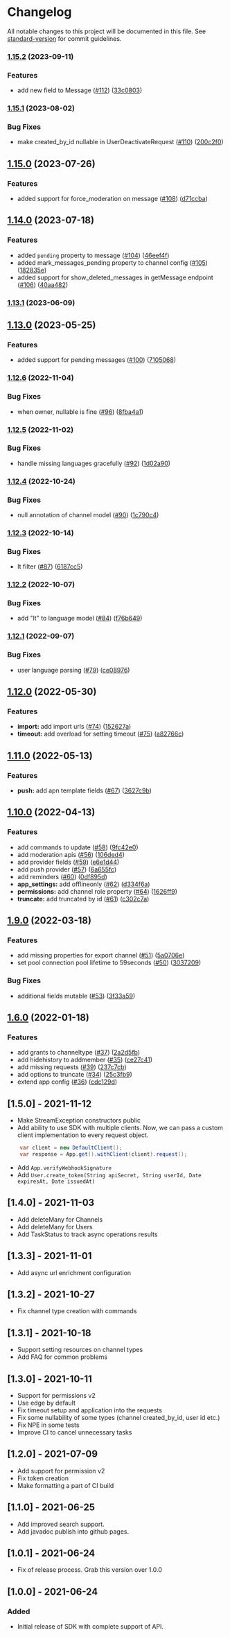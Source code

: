 # Changelog

All notable changes to this project will be documented in this file. See [standard-version](https://github.com/conventional-changelog/standard-version) for commit guidelines.

### [1.15.2](https://github.com/GetStream/stream-chat-java/compare/1.15.1...1.15.2) (2023-09-11)


### Features

* add new field to Message ([#112](https://github.com/GetStream/stream-chat-java/issues/112)) ([33c0803](https://github.com/GetStream/stream-chat-java/commit/33c0803c0ad1221f3b481c9816e8a960a56d6537))

### [1.15.1](https://github.com/GetStream/stream-chat-java/compare/1.15.0...1.15.1) (2023-08-02)


### Bug Fixes

* make created_by_id nullable in UserDeactivateRequest ([#110](https://github.com/GetStream/stream-chat-java/issues/110)) ([200c2f0](https://github.com/GetStream/stream-chat-java/commit/200c2f0b23e3dd43c40701d6d9f12c20e5caad34))

## [1.15.0](https://github.com/GetStream/stream-chat-java/compare/1.14.0...1.15.0) (2023-07-26)


### Features

* added support for force_moderation on message ([#108](https://github.com/GetStream/stream-chat-java/issues/108)) ([d71ccba](https://github.com/GetStream/stream-chat-java/commit/d71ccba984111604dcb96c68671c6394c525a4db))

## [1.14.0](https://github.com/GetStream/stream-chat-java/compare/1.13.1...1.14.0) (2023-07-18)


### Features

* added `pending` property to message ([#104](https://github.com/GetStream/stream-chat-java/issues/104)) ([46eef4f](https://github.com/GetStream/stream-chat-java/commit/46eef4f3debfe7807bb7fd1effa2f5c1c968f8f5))
* added mark_messages_pending property to channel config ([#105](https://github.com/GetStream/stream-chat-java/issues/105)) ([182835e](https://github.com/GetStream/stream-chat-java/commit/182835ed1a852135755f1bbc8764aa2c1ed3b581))
* added support for show_deleted_messages in getMessage endpoint ([#106](https://github.com/GetStream/stream-chat-java/issues/106)) ([40aa482](https://github.com/GetStream/stream-chat-java/commit/40aa482adde4e61f56855328b69f9e6cb5e20bcc))

### [1.13.1](https://github.com/GetStream/stream-chat-java/compare/1.13.0...1.13.1) (2023-06-09)

## [1.13.0](https://github.com/GetStream/stream-chat-java/compare/1.12.6...1.13.0) (2023-05-25)


### Features

* added support for pending messages ([#100](https://github.com/GetStream/stream-chat-java/issues/100)) ([7105068](https://github.com/GetStream/stream-chat-java/commit/7105068d7060fb9a32b87ee184e5faca1c4b895e))

### [1.12.6](https://github.com/GetStream/stream-chat-java/compare/1.12.5...1.12.6) (2022-11-04)


### Bug Fixes

* when owner, nullable is fine ([#96](https://github.com/GetStream/stream-chat-java/issues/96)) ([8fba4a1](https://github.com/GetStream/stream-chat-java/commit/8fba4a14a74970eb37bb971a66fab31ecf046144))

### [1.12.5](https://github.com/GetStream/stream-chat-java/compare/1.12.4...1.12.5) (2022-11-02)


### Bug Fixes

* handle missing languages gracefully ([#92](https://github.com/GetStream/stream-chat-java/issues/92)) ([1d02a90](https://github.com/GetStream/stream-chat-java/commit/1d02a90ed8c72c9f56654f8e43243436b5342f84))

### [1.12.4](https://github.com/GetStream/stream-chat-java/compare/1.12.3...1.12.4) (2022-10-24)


### Bug Fixes

* null annotation of channel model ([#90](https://github.com/GetStream/stream-chat-java/issues/90)) ([1c790c4](https://github.com/GetStream/stream-chat-java/commit/1c790c4faa05f7e28a379cb7a9d3eb73eea2f4c4))

### [1.12.3](https://github.com/GetStream/stream-chat-java/compare/1.12.2...1.12.3) (2022-10-14)


### Bug Fixes

* lt filter ([#87](https://github.com/GetStream/stream-chat-java/issues/87)) ([6187cc5](https://github.com/GetStream/stream-chat-java/commit/6187cc5c8d212bd5976b46bdea3896039fa06483))

### [1.12.2](https://github.com/GetStream/stream-chat-java/compare/1.12.1...1.12.2) (2022-10-07)


### Bug Fixes

* add "lt" to language model ([#84](https://github.com/GetStream/stream-chat-java/issues/84)) ([f76b649](https://github.com/GetStream/stream-chat-java/commit/f76b6496c9f7f0a370682e338c30362417bae839))

### [1.12.1](https://github.com/GetStream/stream-chat-java/compare/1.12.0...1.12.1) (2022-09-07)


### Bug Fixes

* user language parsing ([#79](https://github.com/GetStream/stream-chat-java/issues/79)) ([ce08976](https://github.com/GetStream/stream-chat-java/commit/ce08976343961fb8c8b163ef0811f891c4ef63e3))

## [1.12.0](https://github.com/GetStream/stream-chat-java/compare/v1.11.0...v1.12.0) (2022-05-30)


### Features

* **import:** add import urls ([#74](https://github.com/GetStream/stream-chat-java/issues/74)) ([152627a](https://github.com/GetStream/stream-chat-java/commit/152627a6f3beda6ea57d0347942eb701144bc725))
* **timeout:** add overload for setting timeout ([#75](https://github.com/GetStream/stream-chat-java/issues/75)) ([a82766c](https://github.com/GetStream/stream-chat-java/commit/a82766c0de574d1b0d84ef2fd2535f2e07090df7))

## [1.11.0](https://github.com/GetStream/stream-chat-java/compare/1.10.0...1.11.0) (2022-05-13)


### Features

* **push:** add apn template fields ([#67](https://github.com/GetStream/stream-chat-java/issues/67)) ([3627c9b](https://github.com/GetStream/stream-chat-java/commit/3627c9b6e027b0d2b70b23021b532efe84068c82))

## [1.10.0](https://github.com/GetStream/stream-chat-java/compare/1.9.0...1.10.0) (2022-04-13)


### Features

* add commands to update ([#58](https://github.com/GetStream/stream-chat-java/issues/58)) ([9fc42e0](https://github.com/GetStream/stream-chat-java/commit/9fc42e0df71ec15f8d2d86ea2414fdf12ed29848))
* add moderation apis ([#56](https://github.com/GetStream/stream-chat-java/issues/56)) ([106ded4](https://github.com/GetStream/stream-chat-java/commit/106ded442f4b89cb7e9ebded98845d914125215e))
* add provider fields ([#59](https://github.com/GetStream/stream-chat-java/issues/59)) ([e6e1d44](https://github.com/GetStream/stream-chat-java/commit/e6e1d44428379b6e75a9827a8b350f3571497249))
* add push provider ([#57](https://github.com/GetStream/stream-chat-java/issues/57)) ([6a655fc](https://github.com/GetStream/stream-chat-java/commit/6a655fc939f184412cc65b8663bf8332b2461976))
* add reminders ([#60](https://github.com/GetStream/stream-chat-java/issues/60)) ([0df895d](https://github.com/GetStream/stream-chat-java/commit/0df895d0e9e5218af090686bb65a73b29211112d))
* **app_settings:** add offlineonly ([#62](https://github.com/GetStream/stream-chat-java/issues/62)) ([d334f6a](https://github.com/GetStream/stream-chat-java/commit/d334f6ab0a8911c4db1b1684cc5e8236ad069203))
* **permissions:** add channel role property ([#64](https://github.com/GetStream/stream-chat-java/issues/64)) ([1626ff9](https://github.com/GetStream/stream-chat-java/commit/1626ff921e81fd17652ddd3428e8d6edfeabc39e))
* **truncate:** add truncated by id ([#61](https://github.com/GetStream/stream-chat-java/issues/61)) ([c302c7a](https://github.com/GetStream/stream-chat-java/commit/c302c7a819d102c73557c453903d0b0f7240c314))

## [1.9.0](https://github.com/GetStream/stream-chat-java/compare/1.6.0...1.9.0) (2022-03-18)


### Features

* add missing properties for export channel ([#51](https://github.com/GetStream/stream-chat-java/issues/51)) ([5a0706e](https://github.com/GetStream/stream-chat-java/commit/5a0706e0cbbebd1b5487db1ef1ea55b519c1c6b2))
* set pool connection pool lifetime to 59seconds ([#50](https://github.com/GetStream/stream-chat-java/issues/50)) ([3037209](https://github.com/GetStream/stream-chat-java/commit/3037209edf501ed5007650d119171b0bfcdce4dd))


### Bug Fixes

* additional fields mutable ([#53](https://github.com/GetStream/stream-chat-java/issues/53)) ([3f33a59](https://github.com/GetStream/stream-chat-java/commit/3f33a595fb373a11340c3b385d437d197e5b62a1))

## [1.6.0](https://github.com/GetStream/stream-chat-java/compare/1.5.0...1.6.0) (2022-01-18)


### Features

* add grants to channeltype ([#37](https://github.com/GetStream/stream-chat-java/issues/37)) ([2a2d5fb](https://github.com/GetStream/stream-chat-java/commit/2a2d5fb2b3ad7db4427bfad9bda3f6c92b33b31f))
* add hidehistory to addmember ([#35](https://github.com/GetStream/stream-chat-java/issues/35)) ([ce27c41](https://github.com/GetStream/stream-chat-java/commit/ce27c4174aa7e922d9f2ce9aca23d62bc2a25037))
* add missing requests ([#39](https://github.com/GetStream/stream-chat-java/issues/39)) ([237c7cb](https://github.com/GetStream/stream-chat-java/commit/237c7cbe2abf9462835532a09b5f6eae13c999cc))
* add options to truncate ([#34](https://github.com/GetStream/stream-chat-java/issues/34)) ([25c3fb9](https://github.com/GetStream/stream-chat-java/commit/25c3fb9538c999e1a33557a10af21916746d81f4))
* extend app config ([#36](https://github.com/GetStream/stream-chat-java/issues/36)) ([cdc129d](https://github.com/GetStream/stream-chat-java/commit/cdc129d48b91019b5a2e7382391c0e0f35754511))

## [1.5.0] - 2021-11-12

- Make StreamException constructors public
- Add ability to use SDK with multiple clients. Now, we can pass a custom client implementation to every
request object.
```java
    var client = new DefaultClient();
    var response = App.get().withClient(client).request();
```
- Add `App.verifyWebhookSignature`
- Add `User.create_token(String apiSecret, String userId, Date expiresAt, Date issuedAt)`

## [1.4.0] - 2021-11-03

- Add deleteMany for Channels
- Add deleteMany for Users
- Add TaskStatus to track async operations results

## [1.3.3] - 2021-11-01

- Add async url enrichment configuration

## [1.3.2] - 2021-10-27

- Fix channel type creation with commands

## [1.3.1] - 2021-10-18

- Support setting resources on channel types
- Add FAQ for common problems

## [1.3.0] - 2021-10-11

- Support for permissions v2
- Use edge by default
- Fix timeout setup and application into the requests
- Fix some nullability of some types (channel created_by_id, user id etc.)
- Fix NPE in some tests
- Improve CI to cancel unnecessary tasks

## [1.2.0] - 2021-07-09

- Add support for permission v2
- Fix token creation
- Make formatting a part of CI build

## [1.1.0] - 2021-06-25

- Add improved search support.
- Add javadoc publish into github pages.

## [1.0.1] - 2021-06-24

- Fix of release process. Grab this version over 1.0.0

## [1.0.0] - 2021-06-24

### Added

- Initial release of SDK with complete support of API.
